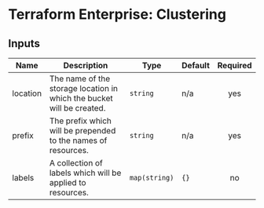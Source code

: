 # Terraform Enterprise: Clustering

## Inputs

| Name | Description | Type | Default | Required |
|------|-------------|------|---------|:-----:|
| location | The name of the storage location in which the bucket will be created. | `string` | n/a | yes |
| prefix | The prefix which will be prepended to the names of resources. | `string` | n/a | yes |
| labels | A collection of labels which will be applied to resources. | `map(string)` | `{}` | no |

